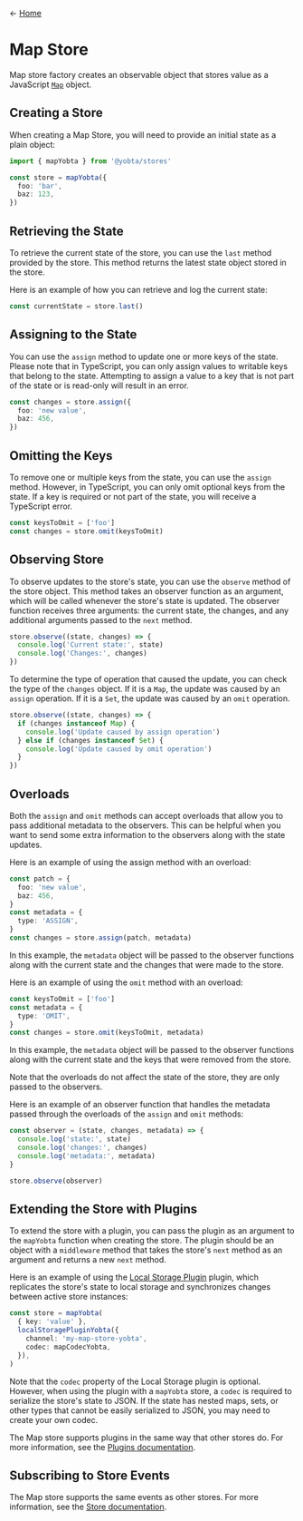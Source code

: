 &larr; [Home](../../../README.md)

# Map Store

Map store factory creates an observable object that stores value as a JavaScript [`Map`](https://developer.mozilla.org/en-US/docs/Web/JavaScript/Reference/Global_Objects/Map) object.

## Creating a Store

When creating a Map Store, you will need to provide an initial state as a plain object:

```ts
import { mapYobta } from '@yobta/stores'

const store = mapYobta({
  foo: 'bar',
  baz: 123,
})
```

## Retrieving the State

To retrieve the current state of the store, you can use the `last` method provided by the store. This method returns the latest state object stored in the store.

Here is an example of how you can retrieve and log the current state:

```ts
const currentState = store.last()
```

## Assigning to the State

You can use the `assign` method to update one or more keys of the state. Please note that in TypeScript, you can only assign values to writable keys that belong to the state. Attempting to assign a value to a key that is not part of the state or is read-only will result in an error.

```ts
const changes = store.assign({
  foo: 'new value',
  baz: 456,
})
```

## Omitting the Keys

To remove one or multiple keys from the state, you can use the `assign` method. However, in TypeScript, you can only omit optional keys from the state. If a key is required or not part of the state, you will receive a TypeScript error.

```ts
const keysToOmit = ['foo']
const changes = store.omit(keysToOmit)
```

## Observing Store

To observe updates to the store's state, you can use the `observe` method of the store object. This method takes an observer function as an argument, which will be called whenever the store's state is updated. The observer function receives three arguments: the current state, the changes, and any additional arguments passed to the `next` method.

```ts
store.observe((state, changes) => {
  console.log('Current state:', state)
  console.log('Changes:', changes)
})
```

To determine the type of operation that caused the update, you can check the type of the `changes` object. If it is a `Map`, the update was caused by an `assign` operation. If it is a `Set`, the update was caused by an `omit` operation.

```ts
store.observe((state, changes) => {
  if (changes instanceof Map) {
    console.log('Update caused by assign operation')
  } else if (changes instanceof Set) {
    console.log('Update caused by omit operation')
  }
})
```

## Overloads

Both the `assign` and `omit` methods can accept overloads that allow you to pass additional metadata to the observers. This can be helpful when you want to send some extra information to the observers along with the state updates.

Here is an example of using the assign method with an overload:

```ts
const patch = {
  foo: 'new value',
  baz: 456,
}
const metadata = {
  type: 'ASSIGN',
}
const changes = store.assign(patch, metadata)
```

In this example, the `metadata` object will be passed to the observer functions along with the current state and the changes that were made to the store.

Here is an example of using the `omit` method with an overload:

```ts
const keysToOmit = ['foo']
const metadata = {
  type: 'OMIT',
}
const changes = store.omit(keysToOmit, metadata)
```

In this example, the `metadata` object will be passed to the observer functions along with the current state and the keys that were removed from the store.

Note that the overloads do not affect the state of the store, they are only passed to the observers.

Here is an example of an observer function that handles the metadata passed through the overloads of the `assign` and `omit` methods:

```ts
const observer = (state, changes, metadata) => {
  console.log('state:', state)
  console.log('changes:', changes)
  console.log('metadata:', metadata)
}

store.observe(observer)
```

## Extending the Store with Plugins

To extend the store with a plugin, you can pass the plugin as an argument to the `mapYobta` function when creating the store. The plugin should be an object with a `middleware` method that takes the store's `next` method as an argument and returns a new `next` method.

Here is an example of using the [Local Storage Plugin](../../plugins/localStoragePluginYobta/index.md) plugin, which replicates the store's state to local storage and synchronizes changes between active store instances:

```ts
const store = mapYobta(
  { key: 'value' },
  localStoragePluginYobta({
    channel: 'my-map-store-yobta',
    codec: mapCodecYobta,
  }),
)
```

Note that the `codec` property of the Local Storage plugin is optional. However, when using the plugin with a `mapYobta` store, a `codec` is required to serialize the store's state to JSON. If the state has nested maps, sets, or other types that cannot be easily serialized to JSON, you may need to create your own codec.

The Map store supports plugins in the same way that other stores do. For more information, see the [Plugins documentation](../../plugins/index.md).

## Subscribing to Store Events

The Map store supports the same events as other stores. For more information, see the [Store documentation](../storeYobta/index.md).
